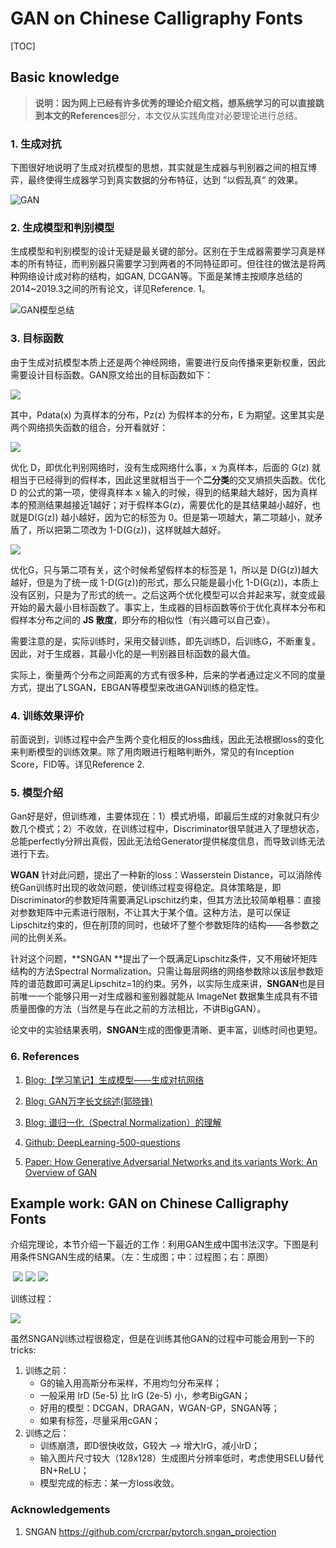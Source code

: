 # GAN on Chinese Calligraphy Fonts

[TOC]

## Basic knowledge

> **说明：**因为网上已经有许多优秀的理论介绍文档，想系统学习的可以直接跳到本文的**References**部分，本文仅从实践角度对必要理论进行总结。

### 1. 生成对抗

下图很好地说明了生成对抗模型的思想，其实就是生成器与判别器之间的相互博弈，最终使得生成器学习到真实数据的分布特征，达到 ”以假乱真“ 的效果。

![GAN](./pics/GAN.jpg)

### 2. 生成模型和判别模型

生成模型和判别模型的设计无疑是最关键的部分。区别在于生成器需要学习真是样本的所有特征，而判别器只需要学习到两者的不同特征即可。但往往的做法是将两种网络设计成对称的结构，如GAN, DCGAN等。下面是某博主按顺序总结的2014~2019.3之间的所有论文，详见Reference. 1。

![GAN模型总结](./pics/GAN模型.png)

### 3. 目标函数

由于生成对抗模型本质上还是两个神经网络，需要进行反向传播来更新权重，因此需要设计目标函数。GAN原文给出的目标函数如下：

![](./pics/math.svg)

其中，Pdata(x) 为真样本的分布，Pz(z) 为假样本的分布，E 为期望。这里其实是两个网络损失函数的组合，分开看就好：

![](./pics/优化D.jpg)

优化 D，即优化判别网络时，没有生成网络什么事，x 为真样本，后面的 G(z) 就相当于已经得到的假样本，因此这里就相当于一个**二分类**的交叉熵损失函数。优化 D 的公式的第一项，使得真样本 x 输入的时候，得到的结果越大越好，因为真样本的预测结果越接近1越好；对于假样本G(z)，需要优化的是其结果越小越好，也就是D(G(z)) 越小越好，因为它的标签为 0。但是第一项越大，第二项越小，就矛盾了，所以把第二项改为 1-D(G(z))，这样就越大越好。

![](./pics/优化G.jpg)

优化G，只与第二项有关，这个时候希望假样本的标签是 1，所以是 D(G(z))越大越好，但是为了统一成 1-D(G(z))的形式，那么只能是最小化 1-D(G(z))，本质上没有区别，只是为了形式的统一。之后这两个优化模型可以合并起来写，就变成最开始的最大最小目标函数了。事实上，生成器的目标函数等价于优化真样本分布和假样本分布之间的 **JS 散度**，即分布的相似性（有兴趣可以自己查）。

需要注意的是，实际训练时，采用交替训练，即先训练D，后训练G，不断重复。因此，对于生成器，其最小化的是—判别器目标函数的最大值。

实际上，衡量两个分布之间距离的方式有很多种，后来的学者通过定义不同的度量方式，提出了LSGAN，EBGAN等模型来改进GAN训练的稳定性。

### 4. 训练效果评价

前面说到，训练过程中会产生两个变化相反的loss曲线，因此无法根据loss的变化来判断模型的训练效果。除了用肉眼进行粗略判断外，常见的有Inception Score，FID等。详见Reference 2.

### 5. 模型介绍

Gan好是好，但训练难，主要体现在：1）模式坍塌，即最后生成的对象就只有少数几个模式；2）不收敛，在训练过程中，Discriminator很早就进入了理想状态，总能perfectly分辨出真假，因此无法给Generator提供梯度信息，而导致训练无法进行下去。

**WGAN** 针对此问题，提出了一种新的loss：Wasserstein Distance，可以消除传统Gan训练时出现的收敛问题，使训练过程变得稳定。具体策略是，即Discriminator的参数矩阵需要满足Lipschitz约束，但其方法比较简单粗暴：直接对参数矩阵中元素进行限制，不让其大于某个值。这种方法，是可以保证Lipschitz约束的，但在削顶的同时，也破坏了整个参数矩阵的结构——各参数之间的比例关系。

针对这个问题，**SNGAN **提出了一个既满足Lipschitz条件，又不用破坏矩阵结构的方法Spectral Normalization。只需让每层网络的网络参数除以该层参数矩阵的谱范数即可满足Lipschitz=1的约束。另外，以实际生成来讲，**SNGAN**也是目前唯一一个能够只用一对生成器和鉴别器就能从 ImageNet 数据集生成具有不错质量图像的方法（当然是与在此之前的方法相比，不讲BigGAN）。

论文中的实验结果表明，**SNGAN**生成的图像更清晰、更丰富，训练时间也更短。

### 6. References

1. [Blog:【学习笔记】生成模型——生成对抗网络](http://www.gwylab.com/note-gans.html)

2. [Blog: GAN万字长文综述(郭晓锋)](https://blog.csdn.net/c9Yv2cf9I06K2A9E/article/details/88684919)

3. [Blog: 谱归一化（Spectral Normalization）的理解](https://blog.csdn.net/StreamRock/article/details/83590347)

4. [Github: DeepLearning-500-questions](https://github.com/scutan90/DeepLearning-500-questions/tree/master/ch07_%E7%94%9F%E6%88%90%E5%AF%B9%E6%8A%97%E7%BD%91%E7%BB%9C(GAN))

5. [Paper: How Generative Adversarial Networks and its variants Work: An Overview of GAN](https://arxiv.org/pdf/1711.05914.pdf)

## Example work: GAN on Chinese Calligraphy Fonts

介绍完理论，本节介绍一下最近的工作：利用GAN生成中国书法汉字。下图是利用条件SNGAN生成的结果。（左：生成图；中：过程图；右：原图）

​             ![](./pics/Fake_c_SNGAN.png)       ![](./pics/generate_animation.gif)       ![](./pics/Real_c_SNGAN.png) 

训练过程：

![](./pics/训练过程.jpg)

虽然SNGAN训练过程很稳定，但是在训练其他GAN的过程中可能会用到一下的tricks:

1. 训练之前：
    - G的输入用高斯分布采样，不用均匀分布采样；
    - 一般采用 lrD (5e-5) 比 lrG (2e-5) 小，参考BigGAN；
    - 好用的模型：DCGAN，DRAGAN，WGAN-GP，SNGAN等；
    - 如果有标签，尽量采用cGAN；
2. 训练之后：
    - 训练崩溃，即D很快收敛，G较大 —> 增大lrG，减小lrD；
    - 输入图片尺寸较大（128x128）生成图片分辨率低时，考虑使用SELU替代BN+ReLU；
    - 模型完成的标志：某一方loss收敛。

### Acknowledgements

1. SNGAN <https://github.com/crcrpar/pytorch.sngan_projection>





